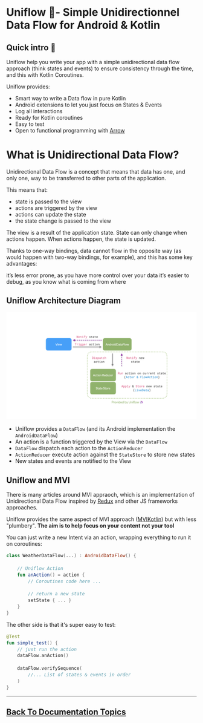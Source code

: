 
# Uniflow 🦄- Simple Unidirectionnel Data Flow for Android & Kotlin

## Quick intro 🚸

Uniflow help you write your app with a simple unidirectional data flow approach (think states and events) to ensure consistency through the time, and this with Kotlin Coroutines.

Uniflow provides:
* Smart way to write a Data flow in pure Kotlin
* Android extensions to let you just focus on States & Events
* Log all interactions
* Ready for Kotlin coroutines
* Easy to test
* Open to functional programming with [Arrow](https://arrow-kt.io/)

# What is Unidirectional Data Flow?

Unidirectional Data Flow is a concept that means that data has one, and only one, way to be transferred to other parts of the application.

This means that:

- state is passed to the view
- actions are triggered by the view
- actions can update the state
- the state change is passed to the view

The view is a result of the application state. State can only change when actions happen. When actions happen, the state is updated.

Thanks to one-way bindings, data cannot flow in the opposite way (as would happen with two-way bindings, for example), and this has some key advantages:

it’s less error prone, as you have more control over your data
it’s easier to debug, as you know what is coming from where

## Uniflow Architecture Diagram

![Uniflow logo](uniflow_architecture.png)

- Uniflow provides a `DataFlow` (and its Android implementation the `AndroidDataFlow`) 
- An action is a function triggered by the View via the `DataFlow`
- `DataFlow` dispatch each action to the `ActionReducer`
- `ActionReducer` execute action against the `StateStore` to store new states
- New states and events are notified to the View


## Uniflow and MVI

There is many articles around MVI appraoch, which is an implementation of Unidirectional Data Flow inspired by [Redux](https://redux.js.org/) and other JS frameworks approaches.

Uniflow provides the same aspect of MVI approach ([MVIKotlin](https://github.com/arkivanov/MVIKotlin)) but with less "plumbery". __The aim is to help focus on your content not your tool__

You can just write a new Intent via an action, wrapping everything to run it on coroutines:

```kotlin
class WeatherDataFlow(...) : AndroidDataFlow() {
    
    // Uniflow Action
    fun anAction() = action {
        // Coroutines code here ... 
        
        // return a new state
        setState { ... }
    }
}
```

The other side is that it's super easy to test:

```kotlin
@Test
fun simple_test() {
    // just run the action
    dataFlow.anAction()
        
    dataFlow.verifySequence(
        //... List of states & events in order
    )
}
```


----

## [Back To Documentation Topics](../README.md#getting-started--documentation-)


